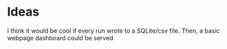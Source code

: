 
# Ideas

I think it would be cool if every run wrote to a SQLite/csv file.
Then, a basic webpage dashboard could be served
